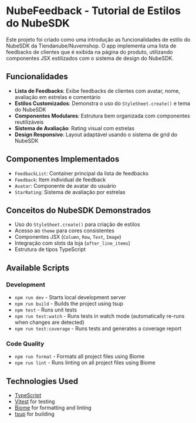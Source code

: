 # NubeFeedback - Tutorial de Estilos do NubeSDK

Este projeto foi criado como uma introdução as funcionalidades de estilo do
NubeSDK da Tiendanube/Nuvemshop. O app implementa uma lista de feedbacks de
clientes que é exibida na página do produto, utilizando componentes JSX
estilizados com o sistema de design do NubeSDK.

## Funcionalidades

- **Lista de Feedbacks**: Exibe feedbacks de clientes com avatar, nome,
  avaliação em estrelas e comentário
- **Estilos Customizados**: Demonstra o uso do `StyleSheet.create()` e tema do
  NubeSDK
- **Componentes Modulares**: Estrutura bem organizada com componentes
  reutilizáveis
- **Sistema de Avaliação**: Rating visual com estrelas
- **Design Responsivo**: Layout adaptável usando o sistema de grid do NubeSDK

## Componentes Implementados

- `FeedbackList`: Container principal da lista de feedbacks
- `Feedback`: Item individual de feedback
- `Avatar`: Componente de avatar do usuário
- `StarRating`: Sistema de avaliação por estrelas

## Conceitos do NubeSDK Demonstrados

- Uso do `StyleSheet.create()` para criação de estilos
- Acesso ao `theme` para cores consistentes
- Componentes JSX (`Column`, `Row`, `Text`, `Image`)
- Integração com slots da loja (`after_line_items`)
- Estrutura de tipos TypeScript

## Available Scripts

### Development

- `npm run dev` - Starts local development server
- `npm run build` - Builds the project using tsup
- `npm test` - Runs unit tests
- `npm run test:watch` - Runs tests in watch mode (automatically re-runs when
  changes are detected)
- `npm run test:coverage` - Runs tests and generates a coverage report

### Code Quality

- `npm run format` - Formats all project files using Biome
- `npm run lint` - Runs linting on all project files using Biome

## Technologies Used

- [TypeScript](https://www.typescriptlang.org/)
- [Vitest](https://vitest.dev/) for testing
- [Biome](https://biomejs.dev/) for formatting and linting
- [tsup](https://tsup.egoist.dev/) for building
